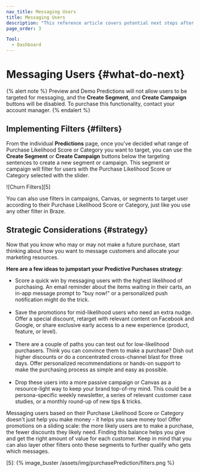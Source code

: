```yaml
---
nav_title: Messaging Users
title: Messaging Users
description: "This reference article covers potential next steps after you have created a Purchase Prediction, such as filter implementation and strategic considerations."
page_order: 3

Tool:
  - Dashboard
---
```


# Messaging Users {#what-do-next}

{% alert note %}
Preview and Demo Predictions will not allow users to be targeted for messaging, and the __Create Segment__, and __Create Campaign__ buttons will be disabled. To purchase this functionality, contact your account manager.
{% endalert %}

## Implementing Filters {#filters}

From the individual __Predictions__ page, once you've decided what range of Purchase Likelihood Score or Category you want to target, you can use the __Create Segment__ or __Create Campaign__ buttons below the targeting sentences to create a new segment or campaign. This segment or campaign will filter for users with the Purchase Likelihood Score or Category selected with the slider.

![Churn Filters][5]

You can also use filters in campaigns, Canvas, or segments to target user according to their Purchase Likelihood Score or Category, just like you use any other filter in Braze.

## Strategic Considerations {#strategy}

Now that you know who may or may not make a future purchase, start thinking about how you want to message customers and allocate your marketing resources. 

__Here are a few ideas to jumpstart your Predictive Purchases strategy__:

- Score a quick win by messaging users with the highest likelihood of purchasing. An email reminder about the items waiting in their carts, an in-app message prompt to "buy now!" or a personalized push notification might do the trick.<br><br>
- Save the promotions for mid-likelihood users who need an extra nudge. Offer a special discount, retarget with relevant content on Facebook and Google, or share exclusive early access to a new experience (product, feature, or level).<br><br>
- There are a couple of paths you can test out for low-likelihood purchasers. Think you can convince them to make a purchase? Dish out higher discounts or do a concentrated cross-channel blast for three days. Offer personalized recommendations or hands-on support to make the purchasing process as simple and easy as possible.<br><br>
- Drop these users into a more passive campaign or Canvas as a resource-light way to keep your brand top-of-my mind. This could be a persona-specific weekly newsletter, a series of relevant customer case studies, or a monthly round-up of new tips & tricks.

Messaging users based on their Purchase Likelihood Score or Category doesn't just help you make money - it helps you save money too! Offer promotions on a sliding scale: the more likely users are to make a purchase, the fewer discounts they likely need. Finding this balance helps you give and get the right amount of value for each customer. Keep in mind that you can also layer other filters onto these segments to further qualify who gets which messages.

[5]: {% image_buster /assets/img/purchasePrediction/filters.png %}
